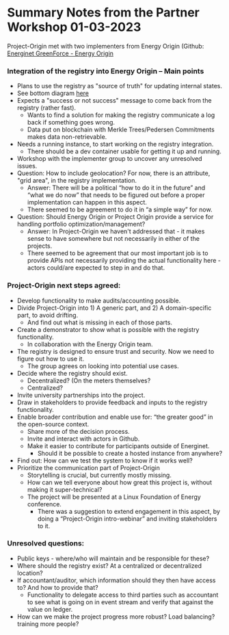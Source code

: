 # Summary Notes from the Partner Workshop 01-03-2023
Project-Origin met with two implementers from Energy Origin (Github: [Energinet GreenForce - Energy Origin](https://github.com/Energinet-DataHub/energy-origin)

### Integration of the registry into Energy Origin – Main points
-	Plans to use the registry as "source of truth" for updating internal states.
  - See bottom diagram [here](https://github.com/Energinet-DataHub/energy-origin/blob/main/doc/architecture/domains/certificates.md)
- Expects a "success or not success" message to come back from the registry (rather fast).
  - Wants to find a solution for making the registry communicate a log back if something goes wrong.
  - Data put on blockchain with Merkle Trees/Pedersen Commitments makes data non-retrievable. 
- Needs a running instance, to start working on the registry integration.
  - There should be a dev container usable for getting it up and running. 
- Workshop with the implementer group to uncover any unresolved issues.
- Question: How to include geolocation? For now, there is an attribute, "grid area", in the registry implementation.
  - Answer: There will be a political “how to do it in the future” and “what we do now” that needs to be figured out before a proper implementation can happen in this aspect.
  - There seemed to be agreement to do it in “a simple way” for now.
- Question: Should Energy Origin or Project Origin provide a service for handling portfolio optimization/management? 
  - Answer: In Project-Origin we haven't addressed that - it makes sense to have somewhere but not necessarily in either of the projects.
  - There seemed to be agreement that our most important job is to provide APIs not necessarily providing the actual functionality here - actors could/are expected to step in and do that.
 
### Project-Origin next steps agreed:
- Develop functionality to make audits/accounting possible.
- Divide Project-Origin into 1) A generic part, and 2) A domain-specific part, to avoid drifting.
  - And find out what is missing in each of those parts.
- Create a demonstrator to show what is possible with the registry functionality.
  - In collaboration with the Energy Origin team.
- The registry is designed to ensure trust and security. Now we need to figure out how to use it.
  - The group agrees on looking into potential use cases.
- Decide where the registry should exist.
  - Decentralized? (On the meters themselves?
  - Centralized? 
- Invite university partnerships into the project. 
- Draw in stakeholders to provide feedback and inputs to the registry functionality.
- Enable broader contribution and enable use for: “the greater good” in the open-source context.
  - Share more of the decision process.
  - Invite and interact with actors in Github.
  - Make it easier to contribute for participants outside of Energinet.
    - Should it be possible to create a hosted instance from anywhere? 
- Find out: How can we test the system to know if it works well?
- Prioritize the communication part of Project-Origin
  - Storytelling is crucial, but currently mostly missing.
  - How can we tell everyone about how great this project is, without making it super-technical?
  - The project will be presented at a Linux Foundation of Energy conference.
    - There was a suggestion to extend engagement in this aspect, by doing a “Project-Origin intro-webinar” and inviting stakeholders to it.

### Unresolved questions:
- Public keys - where/who will maintain and be responsible for these? 
- Where should the registry exist? At a centralized or decentralized location?
- If accountant/auditor, which information should they then have access to? And how to provide that? 
  - Functionality to delegate access to third parties such as accountant to see what is going on in event stream and verify that against the value on ledger. 
- How can we make the project progress more robust? Load balancing? training more people?

